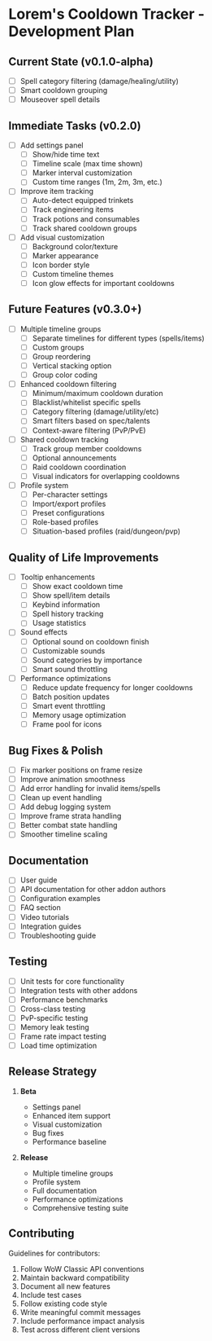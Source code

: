 # Lorem's Cooldown Tracker - Development Plan

## Current State (v0.1.0-alpha)
- [ ] Spell category filtering (damage/healing/utility)
- [ ] Smart cooldown grouping
- [ ] Mouseover spell details

## Immediate Tasks (v0.2.0)
- [ ] Add settings panel
  - [ ] Show/hide time text
  - [ ] Timeline scale (max time shown)
  - [ ] Marker interval customization
  - [ ] Custom time ranges (1m, 2m, 3m, etc.)
- [ ] Improve item tracking
  - [ ] Auto-detect equipped trinkets
  - [ ] Track engineering items
  - [ ] Track potions and consumables
  - [ ] Track shared cooldown groups
- [ ] Add visual customization
  - [ ] Background color/texture
  - [ ] Marker appearance
  - [ ] Icon border style
  - [ ] Custom timeline themes
  - [ ] Icon glow effects for important cooldowns

## Future Features (v0.3.0+)
- [ ] Multiple timeline groups
  - [ ] Separate timelines for different types (spells/items)
  - [ ] Custom groups
  - [ ] Group reordering
  - [ ] Vertical stacking option
  - [ ] Group color coding
- [ ] Enhanced cooldown filtering
  - [ ] Minimum/maximum cooldown duration
  - [ ] Blacklist/whitelist specific spells
  - [ ] Category filtering (damage/utility/etc)
  - [ ] Smart filters based on spec/talents
  - [ ] Context-aware filtering (PvP/PvE)
- [ ] Shared cooldown tracking
  - [ ] Track group member cooldowns
  - [ ] Optional announcements
  - [ ] Raid cooldown coordination
  - [ ] Visual indicators for overlapping cooldowns
- [ ] Profile system
  - [ ] Per-character settings
  - [ ] Import/export profiles
  - [ ] Preset configurations
  - [ ] Role-based profiles
  - [ ] Situation-based profiles (raid/dungeon/pvp)

## Quality of Life Improvements
- [ ] Tooltip enhancements
  - [ ] Show exact cooldown time
  - [ ] Show spell/item details
  - [ ] Keybind information
  - [ ] Spell history tracking
  - [ ] Usage statistics
- [ ] Sound effects
  - [ ] Optional sound on cooldown finish
  - [ ] Customizable sounds
  - [ ] Sound categories by importance
  - [ ] Smart sound throttling
- [ ] Performance optimizations
  - [ ] Reduce update frequency for longer cooldowns
  - [ ] Batch position updates
  - [ ] Smart event throttling
  - [ ] Memory usage optimization
  - [ ] Frame pool for icons

## Bug Fixes & Polish
- [ ] Fix marker positions on frame resize
- [ ] Improve animation smoothness
- [ ] Add error handling for invalid items/spells
- [ ] Clean up event handling
- [ ] Add debug logging system
- [ ] Improve frame strata handling
- [ ] Better combat state handling
- [ ] Smoother timeline scaling

## Documentation
- [ ] User guide
- [ ] API documentation for other addon authors
- [ ] Configuration examples
- [ ] FAQ section
- [ ] Video tutorials
- [ ] Integration guides
- [ ] Troubleshooting guide

## Testing
- [ ] Unit tests for core functionality
- [ ] Integration tests with other addons
- [ ] Performance benchmarks
- [ ] Cross-class testing
- [ ] PvP-specific testing
- [ ] Memory leak testing
- [ ] Frame rate impact testing
- [ ] Load time optimization

## Release Strategy
1. **Beta**
   - Settings panel
   - Enhanced item support
   - Visual customization
   - Bug fixes
   - Performance baseline

2. **Release**
   - Multiple timeline groups
   - Profile system
   - Full documentation
   - Performance optimizations
   - Comprehensive testing suite

## Contributing
Guidelines for contributors:
1. Follow WoW Classic API conventions
2. Maintain backward compatibility
3. Document all new features
4. Include test cases
5. Follow existing code style
6. Write meaningful commit messages
7. Include performance impact analysis
8. Test across different client versions 